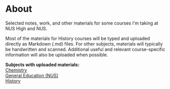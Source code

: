 # About
Selected notes, work, and other materials for some courses I'm taking at NUS High and NUS.

Most of the materials for History courses will be typed and uploaded directly as Markdown (.md) files. For other subjects, materials will typically be handwritten and scanned. Additional useful and relevant course-specific information will also be uploaded when possible.

**Subjects with uploaded materials:**\
[Chemistry](Chemistry/)\
[General Education (NUS)](General%20Education%20%28NUS%29/)\
[History](History/)
